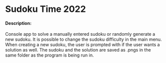 # Sudoku Time 2022
#### Description:

Console app to solve a manually entered sudoku or randomly generate a new sudoku. It is possible to change the sudoku difficulty in the main menu.
When creating a new sudoku, the user is prompted with if the user wants a solution as well. The sudoku and the solution are saved as .pngs in the same folder as the program is being run in. 
